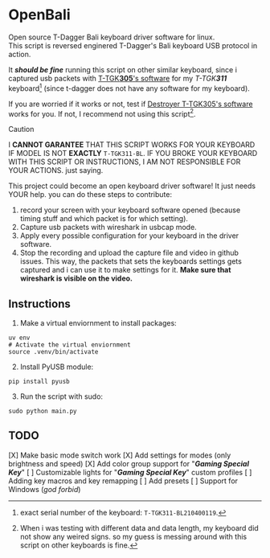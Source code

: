 # OpenBali
Open source T-Dagger Bali keyboard driver software for linux. \
This script is reversed enginered T-Dagger's Bali keyboard USB protocol in action.

It ***should be fine*** running this script on other similar keyboard, since i captured usb packets with [T-TGK**305**'s software](https://www.t-dagger.com/pages/download) for my _T-TGK**311**_ keyboard[^1] (since t-dagger does not have any software for my keyboard).

If you are worried if it works or not, test if [Destroyer T-TGK305's software](https://www.t-dagger.com/pages/download) works for you. If not, I recommend not using this script[^2].

> [!CAUTION]
> I **CANNOT GARANTEE** THAT THIS SCRIPT WORKS FOR YOUR KEYBOARD IF MODEL IS NOT **EXACTLY** `T-TGK311-BL`. IF YOU BROKE YOUR KEYBOARD WITH THIS SCRIPT OR INSTRUCTIONS, I AM NOT RESPONSIBLE FOR YOUR ACTIONS. just saying.

This project could become an open keyboard driver software! It just needs YOUR help. you can do these steps to contribute:
1. record your screen with your keyboard software opened (because timing stuff and which packet is for which setting).
2. Capture usb packets with wireshark in usbcap mode.
3. Apply every possible configuration for your keyboard in the driver software.
4. Stop the recording and upload the capture file and video in github issues.
This way, the packets that sets the keyboards settings gets captured and i can use it to make settings for it. **Make sure that wireshark is visible on the video.**

## Instructions
1. Make a virtual enviornment to install packages:
```
uv env
# Activate the virtual enviornment
source .venv/bin/activate
```

2. Install PyUSB module:
```
pip install pyusb
```

3. Run the script with sudo:
```
sudo python main.py
```

## TODO
[X] Make basic mode switch work
[X] Add settings for modes (only brightness and speed)
[X] Add color group support for "***Gaming Special Key***"
[ ] Customizable lights for "***Gaming Special Key***" custom profiles
[ ] Adding key macros and key remapping
[ ] Add presets
[ ] Support for Windows (_god forbid_)


[^1]: exact serial number of the keyboard: `T-TGK311-BL210400119`.
[^2]: When i was testing with different data and data length, my keyboard did not show any weired signs. so my guess is messing around with this script on other keyboards is fine.
